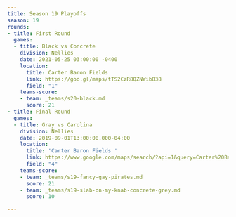 ```yaml
---
title: Season 19 Playoffs
season: 19
rounds:
- title: First Round
  games:
  - title: Black vs Concrete
    division: Nellies
    date: 2021-05-25 03:00:00 -0400
    location:
      title: Carter Baron Fields
      link: https://goo.gl/maps/tTS2CzR8QZNWib838
      field: "1"
    teams-score:
    - team: _teams/s20-black.md
      score: 21
- title: Final Round
  games:
  - title: Gray vs Carolina
    division: Nellies
    date: 2019-09-01T13:00:00.000-04:00
    location:
      title: 'Carter Baron Fields '
      link: https://www.google.com/maps/search/?api=1&query=Carter%20Barron%20Soccer%20Fields%2C%201698%20Kennedy%20St%20NW%2C%20Washington%2C%20DC&query_place_id=ChIJcfbbn0PIt4kRpq-C2sXmS_M
      field: "4"
    teams-score:
    - team: _teams/s19-fancy-gay-pirates.md
      score: 21
    - team: _teams/s19-slab-on-my-knab-concrete-grey.md
      score: 10

---
```

